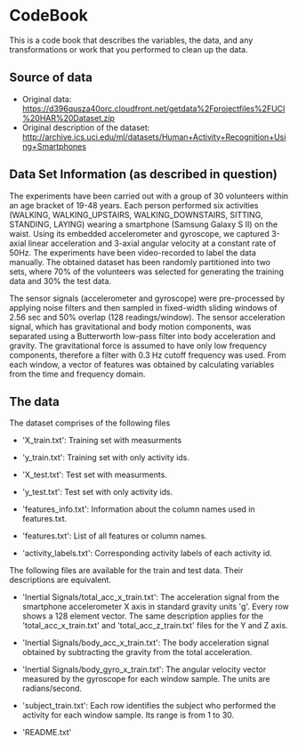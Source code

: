 # CodeBook

This is a code book that describes the variables, the data, and any transformations or work that you performed to clean up the data.

## Source of data

* Original data: https://d396qusza40orc.cloudfront.net/getdata%2Fprojectfiles%2FUCI%20HAR%20Dataset.zip
* Original description of the dataset: http://archive.ics.uci.edu/ml/datasets/Human+Activity+Recognition+Using+Smartphones

## Data Set Information (as described in question)

The experiments have been carried out with a group of 30 volunteers within an age bracket of 19-48 years. Each person performed six activities (WALKING, WALKING_UPSTAIRS, WALKING_DOWNSTAIRS, SITTING, STANDING, LAYING) wearing a smartphone (Samsung Galaxy S II) on the waist. Using its embedded accelerometer and gyroscope, we captured 3-axial linear acceleration and 3-axial angular velocity at a constant rate of 50Hz. The experiments have been video-recorded to label the data manually. The obtained dataset has been randomly partitioned into two sets, where 70% of the volunteers was selected for generating the training data and 30% the test data.

The sensor signals (accelerometer and gyroscope) were pre-processed by applying noise filters and then sampled in fixed-width sliding windows of 2.56 sec and 50% overlap (128 readings/window). The sensor acceleration signal, which has gravitational and body motion components, was separated using a Butterworth low-pass filter into body acceleration and gravity. The gravitational force is assumed to have only low frequency components, therefore a filter with 0.3 Hz cutoff frequency was used. From each window, a vector of features was obtained by calculating variables from the time and frequency domain.

## The data

The dataset comprises of the following files

- 'X_train.txt': Training set with measurments 

- 'y_train.txt': Training set with only activity ids.

- 'X_test.txt': Test set with measurments.

- 'y_test.txt': Test set with only activity ids.

- 'features_info.txt': Information about the column names used in features.txt.

- 'features.txt': List of all features or column names.

- 'activity_labels.txt': Corresponding activity labels of each activity id.

The following files are available for the train and test data. Their descriptions are equivalent.

- 'Inertial Signals/total_acc_x_train.txt': The acceleration signal from the smartphone accelerometer X axis in standard gravity units 'g'. Every row shows a 128 element vector. The same description applies for the 'total_acc_x_train.txt' and 'total_acc_z_train.txt' files for the Y and Z axis.

- 'Inertial Signals/body_acc_x_train.txt': The body acceleration signal obtained by subtracting the gravity from the total acceleration.

- 'Inertial Signals/body_gyro_x_train.txt': The angular velocity vector measured by the gyroscope for each window sample. The units are radians/second.

- 'subject_train.txt': Each row identifies the subject who performed the activity for each window sample. Its range is from 1 to 30.

- 'README.txt'
